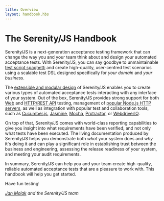 ```yaml
---
title: Overview
layout: handbook.hbs
---
```

# The Serenity/JS Handbook

Serenity/JS is a next-generation acceptance testing framework that can change the way you and your team think about and design your automated acceptance tests. With Serenity/JS, you can say goodbye to unmaintainable [test script spaghetti](/handbook/thinking-in-serenity-js/) and create high-quality, user-centred test scenarios using a scalable test DSL designed specifically for *your domain* and *your business*.

The [extensible and modular design](/modules/) of Serenity/JS enables you to create various types of automated acceptance tests interacting with any interface of your system. Out of the box, Serenity/JS provides strong support for both [Web](/modules/webdriverio) and [HTTP/REST API](/modules/rest) testing, management of [popular Node.js HTTP servers](/modules/local-server/), as well as integration with popular test and collaboration tools, such as [Cucumber.js](/modules/cucumber), [Jasmine](/modules/jasmine), [Mocha](/modules/jasmine), [Protractor](/modules/protractor), or [WebdriverIO](/modules/webdriverio).

On top of that, Serenity/JS comes with world-class reporting capabilities to give you insight into what requirements have been verified, and not only what tests have been executed. The living documentation produced by Serenity/JS helps you demonstrate both _what_ your system does and _why_ it's doing it and can play a significant role in establishing trust between the business and engineering, assessing the release readiness of your system, and meeting your audit requirements.

In summary, Serenity/JS can help you and your team create high-quality, reliable automated acceptance tests that are a pleasure to work with.
This handbook will help you get started.

Have fun testing!

_[Jan Molak](https://janmolak.com) and the Serenity/JS team_

